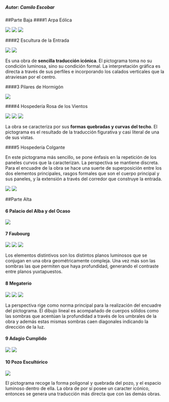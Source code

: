 ##### Autor: Camilo Escobar
##Parte Baja
####1 Arpa Eólica

![](img/ca/croquis/cen_arpaeolica.jpg)
![](img/ca/croquis/cen_arpaeolica1.jpg)
![](img/ca/esquema/cen_arpaeolicaesq.jpg)

####2 Escultura de la Entrada

![](img/ca/croquis/IMG_0016.jpg)
![](img/ca/esquema/cen_esculturaentradaesq.jpg)

<p>Es una obra de <b>sencilla traducción icónica</b>. El pictograma toma no su condición luminosa, sino su condición formal. La interpretación gráfica es directa a través de sus perfiles e incorporando los calados verticales que la atraviesan por el centro.</p>

####3 Pilares de Hormigón

![](img/ca/croquis/cen_pilareshormigon.jpg)

####4 Hospedería Rosa de los Vientos

![](img/ca/croquis/IMG_0010.jpg)
![](img/ca/esquema/cen_rosavientosesq.jpg)
![](img/ca/esquema/cen_rosavientosesq1.jpg)

<p>La obra se caracteriza por sus <b>formas quebradas y curvas del techo</b>. El pictograma es el resultado de la traducción figurativa y casi literal de una de sus vistas.</p>

####5 Hospedería Colgante

<p>En este pictograma más sencillo, se pone énfasis en la repetición de los paneles curvos que la caracterizan. La perspectiva se mantiene discreta. Para el encuadre de la obra se hace una suerte de superposición entre los dos elementos principales, rasgos formales que son el cuerpo principal y sus paneles, y la extensión a través del corredor que construye la entrada.</p>

![](img/ca/croquis/IMG_0008.jpg)
![](img/ca/esquema/cen_hospederiacolganteesq.jpg)

##Parte Alta
#### 6 Palacio del Alba y del Ocaso

![](img/ca/croquis/cen_palacio.jpg)



#### 7 Faubourg

![](img/ca/croquis/cen_faubourg.jpg)
![](img/ca/croquis/cen_faubourg1.jpg)
![](img/ca/esquema/cen_faubourgesq.jpg)

<p>Los elementos distintivos son los distintos planos luminosos que se conjugan en una obra geométricamente compleja. Una vez más son las sombras las que permiten que haya profundidad, generando el contraste entre planos yuxtapuestos.</p>

#### 8 Megaterio


![](img/ca/croquis/cen_megaterio.jpg)
![](img/ca/croquis/cen_megaterio1.jpg)
![](img/ca/esquema/cen_megaterioesq.jpg)
<p>La perspectiva rige como norma principal para la realización del encuadre del pictograma. El dibujo lineal es acompañado de cuerpos sólidos como las sombras que acentúan la profundidad a través de los umbrales de la obra y además estas mismas sombras caen diagonales indicando la dirección de la luz.</p>


#### 9 Adagio Cumplido

![](img/ca/croquis/cen_adagiocumplido.jpg)
![](img/ca/esquema/cen_adagiocumplidoesq.jpg)

#### 10 Pozo Escultórico

![](img/ca/croquis/cen_pozo.jpg)

<p>El pictograma recoge la forma poligonal y quebrada del pozo, y el espacio luminoso dentro de ella. La obra de por sí posee un caracter icónico, entonces se genera una traducción más directa que con las demás obras.</p>


